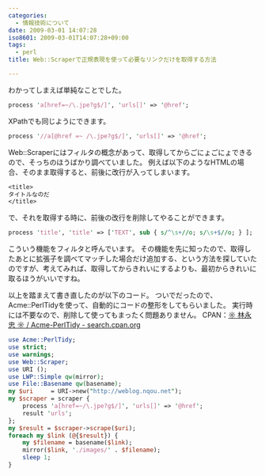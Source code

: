 ```yaml
---
categories:
  - 情報技術について
date: 2009-03-01 14:07:28
iso8601: 2009-03-01T14:07:28+09:00
tags:
  - perl
title: Web::Scraperで正規表現を使って必要なリンクだけを取得する方法

---
```


わかってしまえば単純なことでした。
```perl
process 'a[href=~/\.jpe?g$/]', 'urls[]' => '@href';
```
XPathでも同じようにできます。
```perl
process '//a[@href =~ /\.jpe?g$/]', 'urls[]' => '@href';
```
Web::Scraperにはフィルタの概念があって、取得してからごにょごにょできるので、そっちのほうばかり調べていました。
例えば以下のようなHTMLの場合、そのまま取得すると、前後に改行が入ってしまいます。
```perl
<title>
タイトルなのだ
</title>
```
で、それを取得する時に、前後の改行を削除してやることができます。
```perl
process 'title', 'title' => ['TEXT', sub { s/^\s+//o; s/\s+$//o; } ];
```
こういう機能をフィルタと呼んでいます。
その機能を先に知ったので、取得したあとに拡張子を調べてマッチした場合だけ追加する、という方法を探していたのですが、考えてみれば、取得してからきれいにするよりも、最初からきれいに取るほうがいいですね。


以上を踏まえて書き直したのが以下のコード。
ついでだったので、Acme::PerlTidyを使って、自動的にコードの整形をしてもらいました。
実行時には不要なので、削除して使ってもまったく問題ありません。
CPAN：<a href="http://search.cpan.org/dist/Acme-PerlTidy/">☼ 林永忠 ☼ / Acme-PerlTidy - search.cpan.org</a>
```perl
use Acme::PerlTidy;
use strict;
use warnings;
use Web::Scraper;
use URI ();
use LWP::Simple qw(mirror);
use File::Basename qw(basename);
my $uri     = URI->new("http://weblog.nqou.net");
my $scraper = scraper {
    process 'a[href=~/\.jpe?g$/]', 'urls[]' => '@href';
    result 'urls';
};
my $result = $scraper->scrape($uri);
foreach my $link (@{$result}) {
    my $filename = basename($link);
    mirror($link, './images/' . $filename);
    sleep 1;
}
```
